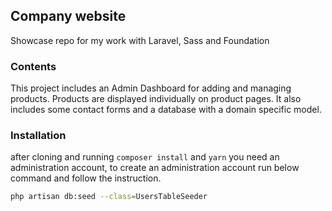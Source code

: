 ## Company website

Showcase repo for my work with Laravel, Sass and Foundation

### Contents
This project includes an Admin Dashboard for adding and managing products. Products are displayed individually on product pages. It also includes some contact forms and a database with a domain specific model. 

### Installation
after cloning and running `composer install` and `yarn` you need an administration account, to create an administration account run below command and follow the instruction.

```bash
php artisan db:seed --class=UsersTableSeeder
```
